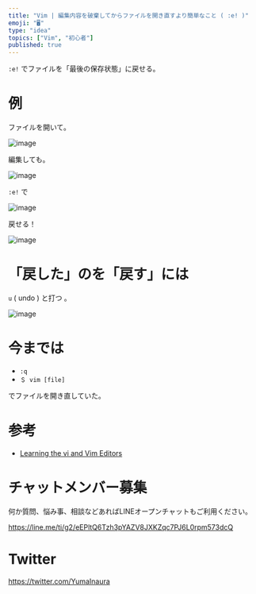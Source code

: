 ```yaml
---
title: "Vim | 編集内容を破棄してからファイルを開き直すより簡単なこと ( :e! )"
emoji: "🖥"
type: "idea"
topics: ["Vim", "初心者"]
published: true
---
```


`:e!` でファイルを「最後の保存状態」に戻せる。

# 例

ファイルを開いて。

![image](https://qiita-image-store.s3.amazonaws.com/0/89618/22ed8fdb-98c2-ac91-c9d9-bcbba6cda892.png)

編集しても。

![image](https://qiita-image-store.s3.amazonaws.com/0/89618/2c3d81d1-5e10-1af8-dde2-992cdb4159a0.png)

`:e!` で

![image](https://qiita-image-store.s3.amazonaws.com/0/89618/635765c6-04c8-b2af-fba8-9dd560367caf.png)

戻せる！

![image](https://qiita-image-store.s3.amazonaws.com/0/89618/341db26d-e8f9-6f1f-5e31-9a03f561bd19.png)

# 「戻した」のを「戻す」には

 `u` ( undo ) と打つ 。

![image](https://qiita-image-store.s3.amazonaws.com/0/89618/4688fb20-193c-3737-d7c5-6ca5f91e969e.png)


# 今までは

- `:q`
- `＄ vim [file]`

でファイルを開き直していた。

# 参考

- [Learning the vi and Vim Editors](https://www.amazon.co.jp/dp/B005EI85BE/ref=dp-kindle-redirect?_encoding=UTF8&btkr=1)








<!-- Update From Qiita API -->

# チャットメンバー募集


何か質問、悩み事、相談などあればLINEオープンチャットもご利用ください。

https://line.me/ti/g2/eEPltQ6Tzh3pYAZV8JXKZqc7PJ6L0rpm573dcQ





# Twitter


https://twitter.com/YumaInaura


<!-- Update From Qiita API -->


